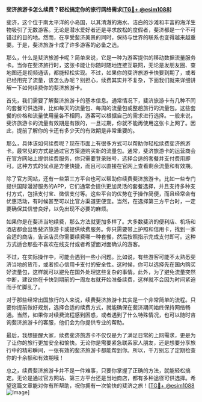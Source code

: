 **斐济旅游卡怎么续费？轻松搞定你的旅行网络需求[[TG💪+ @esim1088](https://t.me/s/esim1088)]**

斐济，这个位于南太平洋的小岛国，以其清澈的海水、洁白的沙滩和丰富的海洋生物吸引了无数游客。无论是潜水爱好者还是寻求放松的度假者，斐济都是一个不可错过的目的地。然而，在享受斐济美景的同时，保持与世界的联系也变得越来越重要。于是，斐济旅游卡成了许多游客的必备之选。

那么，什么是斐济旅游卡呢？简单来说，它是一种为游客提供的移动数据流量服务卡。当你在斐济旅行时，这张卡能让你随时随地连接互联网，无论是发朋友圈、查地图还是视频通话，都能轻松实现。不过，如果你的斐济旅游卡快要到期了，或者已经用完了流量，该怎么办呢？别担心，续费其实并不复杂，下面我们就来详细讲解一下如何续费你的斐济旅游卡。

首先，我们需要了解斐济旅游卡的基本信息。通常情况下，斐济旅游卡有几种不同的套餐可供选择，比如每天的流量包、每周的流量包或整趟旅行的流量包。这些套餐的价格和流量使用量各不相同，游客可以根据自己的需求进行选择。一般来说，斐济旅游卡的流量有效期是有限的，一旦过期，你就不能再使用这张卡上网了。因此，提前了解你的卡还有多少天的有效期是非常重要的。

那么，具体该如何续费呢？现在市面上有很多方式可以帮助你轻松续费斐济旅游卡。最常见的方式是通过官方渠道购买新的流量包。通常，斐济旅游卡的运营商会在官方网站上提供续费服务，你只需要登录账号，选择合适的套餐并支付费用即可。这种方式的优点是方便快捷，而且可以直接在官网上查看剩余流量和有效期。

除了官方网站，还有一些第三方平台也可以帮助你续费斐济旅游卡。比如一些专门提供国际漫游服务的APP，它们通常会提供更加灵活的套餐选择，并且支持多种支付方式，包括支付宝、微信支付等。这些平台的优势在于操作简便，而且经常会有优惠活动，有时候甚至可以比官方渠道更便宜。当然，在选择第三方平台时，一定要确保其信誉良好，以免出现不必要的麻烦。

如果你是在斐济当地续费，那么方法就更加多样了。大多数斐济的便利店、机场和酒店都会出售斐济旅游卡或提供续费服务。你只需要带上护照和信用卡，找到一家合适的商店，告诉店员你需要续费哪一种套餐，然后按照指示完成支付即可。这种方式适合那些不喜欢在线支付或者希望面对面确认的游客。

不过，在实际操作中，可能会遇到一些小问题。比如说，有些游客可能不太熟悉斐济当地的货币，或者担心信用卡支付的安全性。这时候，你可以选择先在国内购买好流量包，这样就可以避免在国外处理这些复杂的事情。此外，为了避免流量突然中断，建议你在卡快到期前的一周左右就开始准备续费，这样就不会因为时间紧迫而手忙脚乱了。

对于那些经常出国旅行的人来说，续费斐济旅游卡其实是一个非常简单的流程。只要你提前做好规划，选择合适的续费方式，就能确保在斐济期间始终保持网络畅通。当然，如果你对续费流程感到困惑，或者遇到了什么特殊情况，也可以随时咨询斐济旅游卡的客服，他们会为你提供专业的帮助。

最后，我想提醒大家，续费斐济旅游卡不仅仅是为了满足日常的上网需求，更是为了让你的旅行更加安全和愉快。无论你是需要紧急联系家人朋友，还是想要分享旅行中的精彩瞬间，一张有效的斐济旅游卡都能帮到你。所以，千万别忘了定期检查你的卡余额和有效期哦！

总之，续费斐济旅游卡并不是一件难事，只要你掌握了正确的方法，就能轻松搞定。无论是通过官方网站、第三方平台还是当地商店，都有多种途径可供选择。希望这篇文章能对你有所帮助，祝你拥有一次愉快的斐济之旅！[[TG💪+ @esim1088](https://t.me/s/esim1088) ![Image](https://i.postimg.cc/4NQfJmqS/Snipaste-2025-05-13-00-14-12.png)]